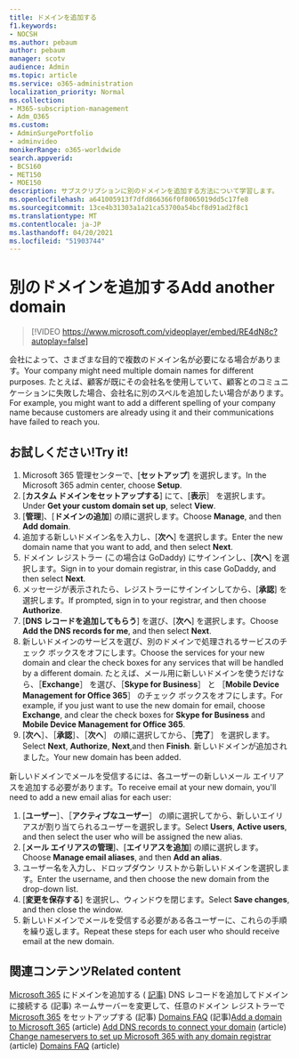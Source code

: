 ```yaml
---
title: ドメインを追加する
f1.keywords:
- NOCSH
ms.author: pebaum
author: pebaum
manager: scotv
audience: Admin
ms.topic: article
ms.service: o365-administration
localization_priority: Normal
ms.collection:
- M365-subscription-management
- Adm_O365
ms.custom:
- AdminSurgePortfolio
- adminvideo
monikerRange: o365-worldwide
search.appverid:
- BCS160
- MET150
- MOE150
description: サブスクリプションに別のドメインを追加する方法について学習します。
ms.openlocfilehash: a641005913f7dfd866366f0f8065019dd5c17fe8
ms.sourcegitcommit: 13ce4b31303a1a21ca53700a54bcf8d91ad2f8c1
ms.translationtype: MT
ms.contentlocale: ja-JP
ms.lasthandoff: 04/20/2021
ms.locfileid: "51903744"
---
```

# <a name="add-another-domain"></a><span data-ttu-id="7dccc-103">別のドメインを追加する</span><span class="sxs-lookup"><span data-stu-id="7dccc-103">Add another domain</span></span>

> [!VIDEO https://www.microsoft.com/videoplayer/embed/RE4dN8c?autoplay=false]

<span data-ttu-id="7dccc-104">会社によって、さまざまな目的で複数のドメイン名が必要になる場合があります。</span><span class="sxs-lookup"><span data-stu-id="7dccc-104">Your company might need multiple domain names for different purposes.</span></span> <span data-ttu-id="7dccc-105">たとえば、顧客が既にその会社名を使用していて、顧客とのコミュニケーションに失敗した場合、会社名に別のスペルを追加したい場合があります。</span><span class="sxs-lookup"><span data-stu-id="7dccc-105">For example, you might want to add a different spelling of your company name because customers are already using it and their communications have failed to reach you.</span></span>

## <a name="try-it"></a><span data-ttu-id="7dccc-106">お試しください!</span><span class="sxs-lookup"><span data-stu-id="7dccc-106">Try it!</span></span>

1. <span data-ttu-id="7dccc-107">Microsoft 365 管理センターで、[**セットアップ**] を選択します。</span><span class="sxs-lookup"><span data-stu-id="7dccc-107">In the Microsoft 365 admin center, choose **Setup**.</span></span>
1. <span data-ttu-id="7dccc-108">[**カスタム ドメインをセットアップする**] にて、[**表示**］ を選択します。</span><span class="sxs-lookup"><span data-stu-id="7dccc-108">Under **Get your custom domain set up**, select **View**.</span></span>
1. <span data-ttu-id="7dccc-109">[**管理**]、[**ドメインの追加**] の順に選択します。</span><span class="sxs-lookup"><span data-stu-id="7dccc-109">Choose **Manage**, and then **Add domain**.</span></span>
1. <span data-ttu-id="7dccc-110">追加する新しいドメイン名を入力し、[**次へ**] を選択します。</span><span class="sxs-lookup"><span data-stu-id="7dccc-110">Enter the new domain name that you want to add, and then select **Next**.</span></span>
1. <span data-ttu-id="7dccc-111">ドメイン レジストラー (この場合は GoDaddy) にサインインし、[**次へ**] を選択します。</span><span class="sxs-lookup"><span data-stu-id="7dccc-111">Sign in to your domain registrar, in this case GoDaddy, and then select **Next**.</span></span>
1. <span data-ttu-id="7dccc-112">メッセージが表示されたら、レジストラーにサインインしてから、[**承認**] を選択します。</span><span class="sxs-lookup"><span data-stu-id="7dccc-112">If prompted, sign in to your registrar, and then choose **Authorize**.</span></span>
1. <span data-ttu-id="7dccc-113">[**DNS レコードを追加してもらう**] を選び、[**次へ**] を選択します。</span><span class="sxs-lookup"><span data-stu-id="7dccc-113">Choose **Add the DNS records for me**, and then select **Next**.</span></span>
1. <span data-ttu-id="7dccc-114">新しいドメインのサービスを選び、別のドメインで処理されるサービスのチェック ボックスをオフにします。</span><span class="sxs-lookup"><span data-stu-id="7dccc-114">Choose the services for your new domain and clear the check boxes for any services that will be handled by a different domain.</span></span> <span data-ttu-id="7dccc-115">たとえば、メール用に新しいドメインを使うだけなら、［**Exchange**］ を選び、［**Skype for Business**］ と ［**Mobile Device Management for Office 365**］ のチェック ボックスをオフにします。</span><span class="sxs-lookup"><span data-stu-id="7dccc-115">For example, if you just want to use the new domain for email, choose **Exchange**, and clear the check boxes for **Skype for Business** and **Mobile Device Management for Office 365**.</span></span>
1. <span data-ttu-id="7dccc-116">[**次へ**］、［**承認**］、［**次へ**］ の順に選択してから、［**完了**］ を選択します。</span><span class="sxs-lookup"><span data-stu-id="7dccc-116">Select **Next**, **Authorize**, **Next**,and then **Finish**.</span></span> <span data-ttu-id="7dccc-117">新しいドメインが追加されました。</span><span class="sxs-lookup"><span data-stu-id="7dccc-117">Your new domain has been added.</span></span>

<span data-ttu-id="7dccc-118">新しいドメインでメールを受信するには、各ユーザーの新しいメール エイリアスを追加する必要があります。</span><span class="sxs-lookup"><span data-stu-id="7dccc-118">To receive email at your new domain, you'll need to add a new email alias for each user:</span></span>

1. <span data-ttu-id="7dccc-119">[**ユーザー**］、［**アクティブなユーザー**］ の順に選択してから、新しいエイリアスが割り当てられるユーザーを選択します。</span><span class="sxs-lookup"><span data-stu-id="7dccc-119">Select **Users**, **Active users**, and then select the user who will be assigned the new alias.</span></span>
1. <span data-ttu-id="7dccc-120">[**メール エイリアスの管理**]、[**エイリアスを追加**] の順に選択します。</span><span class="sxs-lookup"><span data-stu-id="7dccc-120">Choose **Manage email aliases**, and then **Add an alias**.</span></span>
1. <span data-ttu-id="7dccc-121">ユーザー名を入力し、ドロップダウン リストから新しいドメインを選択します。</span><span class="sxs-lookup"><span data-stu-id="7dccc-121">Enter the username, and then choose the new domain from the drop-down list.</span></span>
1. <span data-ttu-id="7dccc-122">[**変更を保存する**] を選択し、ウィンドウを閉じます。</span><span class="sxs-lookup"><span data-stu-id="7dccc-122">Select **Save changes**, and then close the window.</span></span>
1. <span data-ttu-id="7dccc-123">新しいドメインでメールを受信する必要がある各ユーザーに、これらの手順を繰り返します。</span><span class="sxs-lookup"><span data-stu-id="7dccc-123">Repeat these steps for each user who should receive email at the new domain.</span></span>

## <a name="related-content"></a><span data-ttu-id="7dccc-124">関連コンテンツ</span><span class="sxs-lookup"><span data-stu-id="7dccc-124">Related content</span></span>

<span data-ttu-id="7dccc-125">[Microsoft 365](https://docs.microsoft.com/microsoft-365/admin/setup/add-domain) にドメインを追加する ( [記事)](https://docs.microsoft.com/microsoft-365/admin/get-help-with-domains/create-dns-records-at-any-dns-hosting-provider) DNS レコードを追加してドメインに接続する (記事) ネームサーバーを変更して、任意のドメイン レジストラーで [Microsoft 365](https://docs.microsoft.com/microsoft-365/admin/get-help-with-domains/change-nameservers-at-any-domain-registrar) をセットアップする (記事) [Domains FAQ](https://docs.microsoft.com/microsoft-365/admin/setup/domains-faq) (記事)</span><span class="sxs-lookup"><span data-stu-id="7dccc-125">[Add a domain to Microsoft 365](https://docs.microsoft.com/microsoft-365/admin/setup/add-domain) (article) [Add DNS records to connect your domain](https://docs.microsoft.com/microsoft-365/admin/get-help-with-domains/create-dns-records-at-any-dns-hosting-provider) (article) [Change nameservers to set up Microsoft 365 with any domain registrar](https://docs.microsoft.com/microsoft-365/admin/get-help-with-domains/change-nameservers-at-any-domain-registrar) (article) [Domains FAQ](https://docs.microsoft.com/microsoft-365/admin/setup/domains-faq) (article)</span></span>